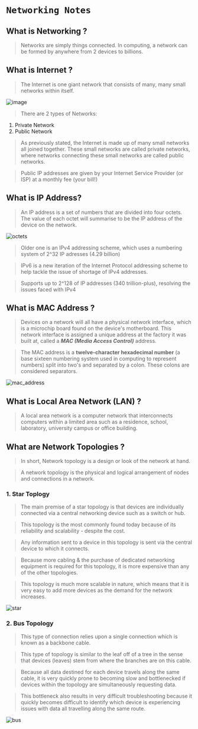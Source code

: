 # `Networking Notes`

## What is Networking ?

>Networks are simply things connected. In computing, a network can be formed by anywhere from 2 devices to billions. 

## What is Internet ? 
> The Internet is one giant network that consists of many, many small networks within itself.
 
![image](https://assets.tryhackme.com/additional/networking-fundamentals/intro-to-networking/what-is-the-internet/internet2.png)

>There are 2 types of Networks:
1. Private Network  
2. Public Network

>As previously stated, the Internet is made up of many small networks all joined together.  These small networks are called private networks, where networks connecting these small networks are called public networks.

>Public IP addresses are given by your Internet Service Provider (or ISP) at a monthly fee (your bill!)

## What is IP Address?
>An IP address is a set of numbers that are divided into four octets. The value of each octet will summarise to be the IP address of the device on the network.

![octets](https://user-images.githubusercontent.com/35003220/205220342-8452cc41-78b0-4feb-b7c7-e4547c9b9b18.png)

>Older one is an IPv4 addressing scheme, which uses a numbering system of 2^32 IP adresses (4.29 billion)

>IPv6 is a new iteration of the Internet Protocol addressing scheme to help tackle the issue of shortage of IPv4 addresses.

>Supports up to 2^128 of IP addresses (340 trillion-plus), resolving the issues faced with IPv4

## What is MAC Address ?
>Devices on a network will all have a physical network interface, which is a microchip board found on the device's motherboard. This network interface is assigned a unique address at the factory it was built at, called a ***MAC (Media Access Control)*** address.

>The MAC address is a **twelve-character hexadecimal number** (a base sixteen numbering system used in computing to represent numbers) split into two's and separated by a colon. These colons are considered separators.

![mac_address](https://user-images.githubusercontent.com/35003220/205228818-77e86395-bf0e-498d-8508-957bfbff7655.png)

## What is Local Area Network (LAN) ?
>A local area network is a computer network that interconnects computers within a limited area such as a residence, school, laboratory, university campus or office building.

## What are Network Topologies ?
>In short, Network topology is a design or look of the network at hand.

>A network topology is the physical and logical arrangement of nodes and connections in a network.

### 1. Star Toplogy
>The main premise of a star topology is that devices are individually connected via a central networking device such as a switch or hub.

>This topology is the most commonly found today because of its reliability and scalability - despite the cost.

>Any information sent to a device in this topology is sent via the central device to which it connects.

>Because more cabling & the purchase of dedicated networking equipment is required for this topology, it is more expensive than any of the other topologies.

>This topology is much more scalable in nature, which means that it is very easy to add more devices as the demand for the network increases.

![star](https://user-images.githubusercontent.com/35003220/205232236-91e00f97-670e-47b1-abfc-b77b2774efc4.png)

### 2. Bus Topology
>This type of connection relies upon a single connection which is known as a backbone cable.

>This type of topology is similar to the leaf off of a tree in the sense that devices (leaves) stem from where the branches are on this cable.

>Because all data destined for each device travels along the same cable, it is very quickly prone to becoming slow and bottlenecked if devices within the topology are simultaneously requesting data.

>This bottleneck also results in very difficult troubleshooting because it quickly becomes difficult to identify which device is experiencing issues with data all travelling along the same route.

![bus](https://user-images.githubusercontent.com/35003220/205232772-b28f0d1a-b38b-400f-86f8-a80123061cbf.png)











